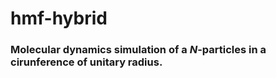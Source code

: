 # hmf-hybrid
### Molecular dynamics simulation of a $N$-particles in a cirunference of unitary radius.
